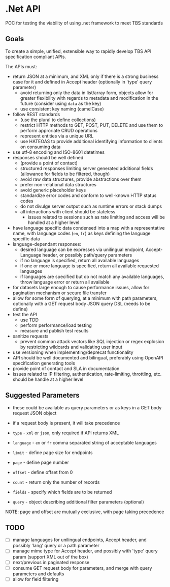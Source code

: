 # .Net API

POC for testing the viability of using .net framework to meet TBS standards

## Goals

To create a simple, unified, extensible way to rapidly develop TBS API specification compliant APIs.

The APIs must:

- return JSON at a minimum, and XML only if there is a strong business case for it and defined in Accept header (optionally in 'type' query parameter)
  - avoid returning only the data in list/array form, objects allow for greater flexibility with regards to metadata and modification in the future (consider using `data` as the key)
  - use consistent key naming (camelCase)
- follow REST standards
  - (use the plural to define collections)
  - restrict HTTP methods to GET, POST, PUT, DELETE and use them to perform approriate CRUD operations
  - represent entities via a unique URL
  - use HATEOAS to provide additional identifying information to clients on consuming data
- use utf-8 encoding and ISO-8601 datetimes
- responses should be well defined
  - (provide a point of contact)
  - structured responses limiting server generated additional fields (allowance for fields to be filtered, though)
  - avoid raw data structures, provide abstractions over them
  - prefer non-relational data structures
  - avoid generic placeholder keys
  - standardize error codes and conform to well-known HTTP status codes
  - do not divulge server output such as runtime errors or stack dumps
  - all interactions with client should be stateless
    - issues related to sessions such as rate limiting and access will be handled at a higher level
- have language specific data condensed into a map with a representative name, with language codes (`en`, `fr`) as keys defining the language specific data
- language-dependant responses:
  - desired language can be expresses via unilingual endpoint, Accept-Language header, or possibly path/query parameters
  - if no language is specified, return all available languages
  - if one or more language is specified, return all available requested languages
  - if languages are specified but do not match any available languages, throw language error or return all available
- for datasets large enough to cause performance issues, allow for pagination mechanism or secure file transfer
- allow for some form of querying, at a minimum with path parameters, optionally with a GET request body JSON query DSL (needs to be define)
- test the API
  - use TDD
  - perform performance/load testing
  - measure and publish test results
- sanitize requests
  - prevent common attack vectors like SQL injection or regex explosion by restricting wildcards and validating user input
- use versioning when implementing/deprecat functionality
- API should be well documented and bilingual, preferably using OpenAPI specification generating tools
- provide point of contact and SLA in documentation
- issues related to IP filtering, authentication, rate-limiting, throttling, etc. should be handle at a higher level

## Suggested Parameters

- these could be available as query parameters or as keys in a GET body request JSON object
- if a request body is present, it will take precedence

- `type` - `xml` or `json`, only required if API returns XML
- `language` - `en` or `fr` comma separated string of acceptable languages
- `limit` - define page size for endpoints
- `page` - define page number
- `offset` - define offset from 0
- `count` - return only the number of records
- `fields` - specify which fields are to be returned
- `query` - object describing additional filter parameters (optional)

NOTE: page and offset are mutually exclusive, with page taking precedence

## TODO

- [ ] manage languages for unilingual endpoints, Accept header, and possibly 'lang' query or a path parameter
- [ ] manage mime type for Accept header, and possibly with 'type' query param (support XML out of the box)
- [ ] next/previous in paginated response
- [ ] consume GET request body for parameters, and merge with query parameters and defaults
- [ ] allow for field filtering
